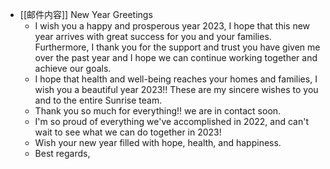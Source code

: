 - [[邮件内容]] New Year Greetings
	- I wish you a happy and prosperous year 2023, I hope that this new year arrives with great success for you and your families. Furthermore, I thank you for the support and trust you have given me over the past year and I hope we can continue working together and achieve our goals.
	- I hope that health and well-being reaches your homes and families, I wish you a beautiful year 2023!! These are my sincere wishes to you and to the entire Sunrise team.
	- Thank you so much for everything!! we are in contact soon.
	- I'm so proud of everything we've accomplished in 2022, and can't wait to see what we can do together in 2023!
	- Wish your new year filled with hope, health, and happiness.
	- Best regards,